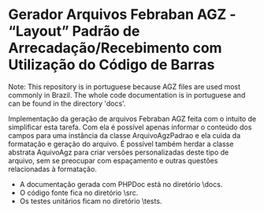 # Gerador Arquivos Febraban AGZ - “Layout” Padrão de Arrecadação/Recebimento com Utilização do Código de Barras

Note: This repository is in portuguese because AGZ files are used most commonly in Brazil. The whole code documentation is in portuguese and can be found in the directory 'docs'.

Implementação da geração de arquivos Febraban AGZ feita com o intuito de simplificar esta tarefa. Com ela é possível apenas informar o conteúdo dos campos para uma instância da classe ArquivoAgzPadrao e ela cuida da formatação e geração do arquivo. É possível também herdar a classe abstrata AquivoAgz para criar versões personalizadas deste tipo de arquivo, sem se preocupar com espaçamento e outras questões relacionadas à formatação.

* A documentação gerada com PHPDoc está no diretório \docs.
* O código fonte fica no diretório \src.
* Os testes unitários ficam no diretório \tests.
